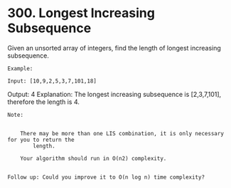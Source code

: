# 300. Longest Increasing Subsequence

Given an unsorted array of integers, find the length of longest increasing subsequence.

    Example:

    Input: [10,9,2,5,3,7,101,18]
Output: 4
Explanation: The longest increasing subsequence is [2,3,7,101], therefore the length is 4. 

    Note: 

    
        There may be more than one LIS combination, it is only necessary for you to return the
            length.
        
        Your algorithm should run in O(n2) complexity.
    

    Follow up: Could you improve it to O(n log n) time complexity?
